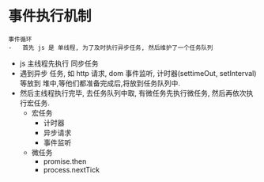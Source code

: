 # 事件执行机制

    事件循环
    -   首先 js 是 单线程, 为了及时执行异步任务, 然后维护了一个任务队列

-   js 主线程先执行 同步任务
-   遇到异步 任务, 如 http 请求, dom 事件监听, 计时器(settimeOut, setInterval) 等放到 堆中,等他们都准备完成后,将放到任务队列中.
-   然后主线程执行完毕, 去任务队列中取, 有微任务先执行微任务, 然后再依次执行宏任务.
    -   宏任务
        -   计时器
        -   异步请求
        -   事件监听
    -   微任务
        -   promise.then
        -   process.nextTick
